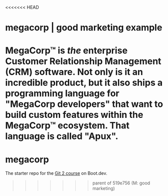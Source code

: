 <<<<<<< HEAD
# megacorp | good marketing example

MegaCorp™ is *the* enterprise Customer Relationship Management (CRM) software. Not only is it an incredible product, but it also ships a programming language for "MegaCorp developers" that want to build custom features within the MegaCorp™ ecosystem. That language is called "Apux".
=======
# megacorp

The starter repo for the [Git 2 course](https://www.boot.dev/learn/learn-git-2) on Boot.dev.
>>>>>>> parent of 519e756 (M: good marketing)
